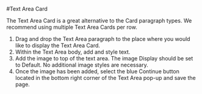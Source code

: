 #Text Area Card

The Text Area Card is a great alternative to the Card paragraph types.  We recommend using multiple Text Area Cards per row.

1. Drag and drop the Text Area paragraph to the place where you would like to display the Text Area Card.
2. Within the Text Area body, add and style text.
3. Add the image to top of the text area. The image Display should be set to Default. No additional image styles are necessary.
4. Once the image has been added, select the blue Continue button located in the bottom right corner of the Text Area pop-up and save the page.
